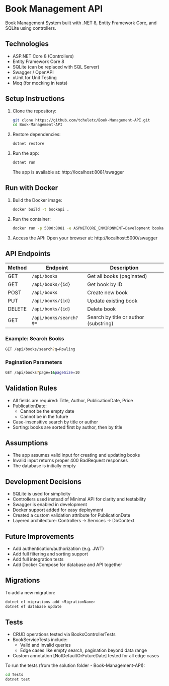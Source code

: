 # Book Management API

Book Management System built with .NET 8, Entity Framework Core, and SQLite using controllers.

## Technologies

- ASP.NET Core 8 (Controllers)
- Entity Framework Core 8
- SQLite (can be replaced with SQL Server)
- Swagger / OpenAPI
- xUnit for Unit Testing
- Moq (for mocking in tests)

## Setup Instructions

1. Clone the repository:

   ```bash
   git clone https://github.com/tcheletc/Book-Management-API.git
   cd Book-Management-API
   ```

2. Restore dependencies:
 
	```bash
	dotnet restore
	```

3. Run the app:
 
	```bash
	dotnet run
	```
	The app is available at: http://localhost:8081/swagger

## Run with Docker

1. Build the Docker image:
	```bash
	docker build -t bookapi .
	```

2. Run the container:
	```bash
	docker run -p 5000:8081 -e ASPNETCORE_ENVIRONMENT=Development bookapi
	```

3. Access the API:
	Open your browser at: http://localhost:5000/swagger

## API Endpoints

| Method | Endpoint               | Description			                  |
| ------ | ---------------------- | ------------------------------------- |
| GET    | `/api/books`           | Get all books (paginated)			  |
| GET    | `/api/books/{id}`      | Get book by ID 			              |
| POST   | `/api/books`           | Create new book			              |
| PUT    | `/api/books/{id}`      | Update existing book			      |
| DELETE | `/api/books/{id}`      | Delete book			                  |
| GET    | `/api/books/search?q=` | Search by title or author (substring) |

### Example: Search Books

```bash
GET /api/books/search?q=Rowling
```

### Pagination Parameters

```bash
GET /api/books?page=1&pageSize=10
```

## Validation Rules

- All fields are required: Title, Author, PublicationDate, Price
- PublicationDate:
	- Cannot be the empty date
	- Cannot be in the future
- Case-insensitive search by title or author
- Sorting: books are sorted first by author, then by title

## Assumptions

- The app assumes valid input for creating and updating books
- Invalid input returns proper 400 BadRequest responses
- The database is initially empty

## Development Decisions

- SQLite is used for simplicity
- Controllers used instead of Minimal API for clarity and testability
- Swagger is enabled in development
- Docker support added for easy deployment
- Created a custom validation attribute for PublicationDate
- Layered architecture: Controllers → Services → DbContext

## Future Improvements

- Add authentication/authorization (e.g. JWT)
- Add full filtering and sorting support
- Add full integration tests
- Add Docker Compose for database and API together

## Migrations

To add a new migration:

```bash
dotnet ef migrations add <MigrationName>
dotnet ef database update
```

## Tests

- CRUD operations tested via BooksControllerTests
- BookServiceTests include:
	- Valid and invalid queries
	- Edge cases like empty search, pagination beyond data range
- Custom annotation [NotDefaultOrFutureDate] tested for all edge cases

To run the tests (from the solution folder - Book-Management-API):
```bash
cd Tests
dotnet test
```